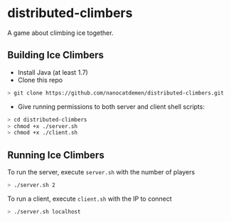 # distributed-climbers
A game about climbing ice together.

Building Ice Climbers
---------------------

* Install Java (at least 1.7)
* Clone this repo
```bash
> git clone https://github.com/nanocatdemen/distributed-climbers.git
```
* Give running permissions to both server and client shell scripts:
```bash
> cd distributed-climbers
> chmod +x ./server.sh
> chmod +x ./client.sh
```
Running Ice Climbers
--------------------
To run the server, execute `server.sh` with the number of players
```bash
> ./server.sh 2
```
To run a client, execute `client.sh` with the IP to connect
```bash
> ./server.sh localhost
```
